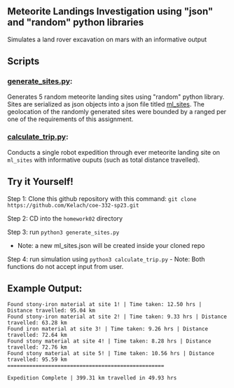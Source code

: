 
## Meteorite Landings Investigation using "json" and "random" python libraries
Simulates a land rover excavation on mars with an informative output

## Scripts

### [generate_sites.py](./generate_sites.py):
  
  Generates 5 random meteorite landing sites using "random" python library. Sites are serialized as json objects into a json file titled [ml_sites](./ml_sites). The geolocation of the randomly generated sites were bounded by a ranged per one of the requirements of this assignment.

### [calculate_trip.py](./calculate_trip):
  
  Conducts a single robot expedition through ever meteorite landing site on `ml_sites` with informative ouputs (such as total distance travelled).


## Try it Yourself!

Step 1: Clone this github repository with this command: `git clone https://github.com/Kelach/coe-332-sp23.git`

Step 2: CD into the `homework02` directory 

Step 3: run `python3 generate_sites.py`

   - Note: a new ml_sites.json will be created inside your cloned repo

Step 4: run simulation using `python3 calculate_trip.py`
    - Note: Both functions do not accept input from user.

## Example Output: 
```
Found stony-iron material at site 1! | Time taken: 12.50 hrs | Distance travelled: 95.04 km
Found stony-iron material at site 2! | Time taken: 9.33 hrs | Distance travelled: 63.28 km
Found iron material at site 3! | Time taken: 9.26 hrs | Distance travelled: 72.64 km
Found stony material at site 4! | Time taken: 8.28 hrs | Distance travelled: 72.76 km
Found stony material at site 5! | Time taken: 10.56 hrs | Distance travelled: 95.59 km
==================================================

Expedition Complete | 399.31 km travelled in 49.93 hrs
```

